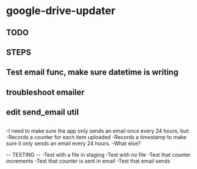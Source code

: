 # google-drive-updater

## TODO

## 
## STEPS ##
## Test email func, make sure datetime is writing
## troubleshoot emailer
## edit send_email util
## 


-I need to make sure the app only sends an email once every 24 hours, but:
    -Records a counter for each item uploaded
    -Records a timestamp to make sure it only sends an email every 24 hours.
    -What else?

-- TESTING --
-Test with a file in staging
-Test with no file
-Test that counter increments
-Test that counter is sent in email
-Test that email sends 